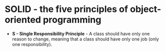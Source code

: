 # SOLID - the five principles of object-oriented programming

- **S - Single Responsibility Principle** - A class should have only one reason to change, meaning that a class should have only one job (only one responsibility). 
